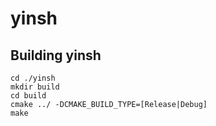 # yinsh

## Building yinsh
```
cd ./yinsh
mkdir build
cd build
cmake ../ -DCMAKE_BUILD_TYPE=[Release|Debug]
make
```
